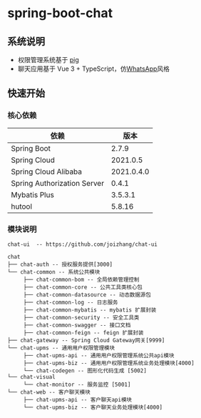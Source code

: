 # spring-boot-chat

## 系统说明

- 权限管理系统基于 [pig](https://github.com/pig-mesh/pig)
- 聊天应用基于 Vue 3 + TypeScript，仿[WhatsApp](https://web.whatsapp.com/)风格

## 快速开始

### 核心依赖

| 依赖                          | 版本         |
|-----------------------------|------------|
| Spring Boot                 | 2.7.9      |
| Spring Cloud                | 2021.0.5   |
| Spring Cloud Alibaba        | 2021.0.4.0 |
| Spring Authorization Server | 0.4.1      |
| Mybatis Plus                | 3.5.3.1    |
| hutool                      | 5.8.16     |

### 模块说明

```shell
chat-ui  -- https://github.com/joizhang/chat-ui

chat
├── chat-auth -- 授权服务提供[3000]
└── chat-common -- 系统公共模块
     ├── chat-common-bom -- 全局依赖管理控制
     ├── chat-common-core -- 公共工具类核心包
     ├── chat-common-datasource -- 动态数据源包
     ├── chat-common-log -- 日志服务
     ├── chat-common-mybatis -- mybatis 扩展封装
     ├── chat-common-security -- 安全工具类
     ├── chat-common-swagger -- 接口文档
     ├── chat-common-feign -- feign 扩展封装
├── chat-gateway -- Spring Cloud Gateway网关[9999]
└── chat-upms -- 通用用户权限管理模块
     ├── chat-upms-api -- 通用用户权限管理系统公共api模块
     ├── chat-upms-biz -- 通用用户权限管理系统业务处理模块[4000]
     └── chat-codegen -- 图形化代码生成 [5002]
└── chat-visual
     └── chat-monitor -- 服务监控 [5001]
└── chat-web -- 客户聊天模块
     ├── chat-upms-api -- 客户聊天api模块
     └── chat-upms-biz -- 客户聊天业务处理模块[4000]
```
